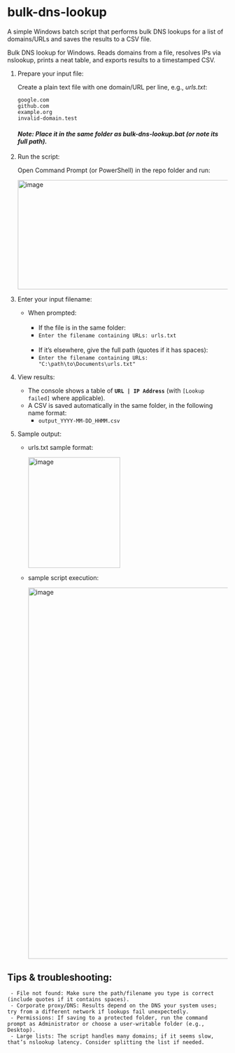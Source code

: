 # bulk-dns-lookup
A simple Windows batch script that performs bulk DNS lookups for a list of domains/URLs and saves the results to a CSV file.

Bulk DNS lookup for Windows. Reads domains from a file, resolves IPs via nslookup, prints a neat table, and exports results to a timestamped CSV.

1. Prepare your input file: <br>

     Create a plain text file with one domain/URL per line, e.g., *urls.txt*:
      ```
      google.com
      github.com
      example.org
      invalid-domain.test
      ```
     #### *Note: Place it in the same folder as bulk-dns-lookup.bat (or note its full path).*

2. Run the script: <br>

      Open Command Prompt (or PowerShell) in the repo folder and run:
   
      <img width="717" height="250" alt="image" src="https://github.com/user-attachments/assets/98280912-6313-4474-940e-97700757152e" />

3. Enter your input filename: <br>
      - When prompted: <br>
        <br>
        - If the file is in the same folder: <br> 
        - `Enter the filename containing URLs: urls.txt` <br>
             <br>
        - If it’s elsewhere, give the full path (quotes if it has spaces): <br>
        - `Enter the filename containing URLs: "C:\path\to\Documents\urls.txt"`

4. View results: <br>
     - The console shows a table of **`URL | IP Address`** (with `[Lookup failed]` where applicable).  
     - A CSV is saved automatically in the same folder, in the following name format:  
       - `output_YYYY-MM-DD_HHMM.csv`

5. Sample output: <br>

   - urls.txt sample format:

     <img width="210" height="253" alt="image" src="https://github.com/user-attachments/assets/1ca3ab5b-ea4b-45c9-bf05-9d5dbc40050e" />

   - sample script execution:

     <img width="651" height="849" alt="image" src="https://github.com/user-attachments/assets/281dcc11-ed3b-4924-a8b2-092c5e4fb673" />

## Tips & troubleshooting: <br>

     - File not found: Make sure the path/filename you type is correct (include quotes if it contains spaces).
     - Corporate proxy/DNS: Results depend on the DNS your system uses; try from a different network if lookups fail unexpectedly.
     - Permissions: If saving to a protected folder, run the command prompt as Administrator or choose a user-writable folder (e.g., Desktop).
     - Large lists: The script handles many domains; if it seems slow, that’s nslookup latency. Consider splitting the list if needed.
